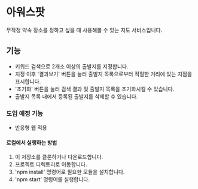 # 아워스팟

무작정 약속 장소를 정하고 싶을 때 사용해볼 수 있는 지도 서비스입니다.

## 기능

- 키워드 검색으로 2개소 이상의 출발지를 지정합니다.
- 지정 이후 '결과보기' 버튼을 눌러 출발지 목록으로부터 적절한 거리에 있는 지점을 표시합니다.
- '초기화' 버튼을 눌러 검색 결과 및 출발지 목록을 초기화시킬 수 있습니다.
- 출발지 목록 내에서 등록된 출발지를 삭제할 수 있습니다.

### 도입 예정 기능

- 반응형 웹 적용

#### 로컬에서 실행하는 방법

1. 이 저장소를 클론하거나 다운로드합니다.
2. 프로젝트 디렉토리로 이동합니다.
3. 'npm install' 명령어로 필요한 모듈을 설치합니다.
4. 'npm start' 명령어를 실행합니다.



